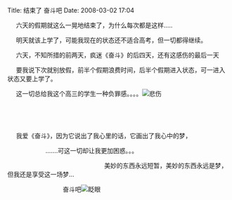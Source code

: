 Title: 结束了 奋斗吧
Date: 2008-03-02 17:04

<p> </p> 
<p>&nbsp;&nbsp;&nbsp;&nbsp; 六天的假期就这么一晃地结束了，为什么每次都是这样.....</p> 
<p>&nbsp;&nbsp;&nbsp;&nbsp; 明天就该上学了，可能我现在的状态还不适合高考，但一切都得继续。</p> 
<p>&nbsp;&nbsp;&nbsp;&nbsp; 六天，不知所措的前两天，疯迷《奋斗》的后四天，还有这感伤的最后一天</p> 
<p>&nbsp;&nbsp;&nbsp;&nbsp; 要我说下次就别放假，前半个假期浪费时间，后半个假期进入状态，可一进入状态又要上学了。</p> 
<p>&nbsp;&nbsp;&nbsp;&nbsp; 这一切总给我这个高三的学生一种负罪感。。。。<img title="悲伤"  alt="悲伤"  src="http://simg.sinajs.cn/blog7style/images/common/sg_trans.gif"  real_src="http://shared.live.com/HjKMzTS-xzcms40!CabizA/emoticons/smile_sad.gif"  style="max-width:500px;"  /></p> 
<p>&nbsp;&nbsp;&nbsp;&nbsp;</p> 
<p>&nbsp;&nbsp;&nbsp;&nbsp;&nbsp;</p> 
<p>&nbsp;&nbsp;&nbsp;&nbsp; 我爱《奋斗》，因为它说出了我心里的话，它画出了我心中的梦，</p> 
<p> &nbsp;&nbsp;&nbsp;&nbsp;&nbsp;&nbsp;&nbsp;&nbsp;&nbsp;&nbsp;&nbsp;&nbsp;&nbsp;&nbsp;&nbsp;&nbsp;&nbsp;&nbsp;&nbsp;&nbsp;&nbsp; .......可这一切却让我更加困惑。。。</p> 
<p> &nbsp;&nbsp;&nbsp;&nbsp;&nbsp;&nbsp;&nbsp;&nbsp;&nbsp;&nbsp;&nbsp;&nbsp;&nbsp;&nbsp;&nbsp;&nbsp;&nbsp;&nbsp;&nbsp;&nbsp;&nbsp;&nbsp;&nbsp;&nbsp;&nbsp;&nbsp;&nbsp;&nbsp;&nbsp;&nbsp;&nbsp;&nbsp;&nbsp;&nbsp;&nbsp;&nbsp;&nbsp;&nbsp;&nbsp;&nbsp;&nbsp;&nbsp;&nbsp;&nbsp;&nbsp;&nbsp;&nbsp;&nbsp;&nbsp;&nbsp;&nbsp;&nbsp;&nbsp;&nbsp;&nbsp; 美妙的东西永远短暂，美妙的东西永远是梦，但我还是享受这一场梦...</p> 
<p> &nbsp;&nbsp;&nbsp;&nbsp;&nbsp;&nbsp;&nbsp;&nbsp;&nbsp;&nbsp;&nbsp;&nbsp;&nbsp;&nbsp;&nbsp;&nbsp;&nbsp;&nbsp;&nbsp;&nbsp;&nbsp;&nbsp;&nbsp;&nbsp;&nbsp;&nbsp;&nbsp;&nbsp;&nbsp;&nbsp;&nbsp; 奋斗吧<img title="眨眼"  alt="眨眼"  src="http://simg.sinajs.cn/blog7style/images/common/sg_trans.gif"  real_src="http://shared.live.com/HjKMzTS-xzcms40!CabizA/emoticons/smile_wink.gif"  style="max-width:500px;"  /></p>
